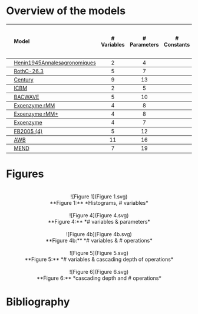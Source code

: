 
# Overview of the models
<script language="javascript">
    function ausklappen(id)
    {
        if (document.getElementById(id).style.display=="none")
        {
            document.getElementById(id).style.display="block";
        }
        else
        {
            document.getElementById(id).style.display="none";
        }
    }
</script>
<table>
<thead><tr class="header">
<th></th><th align="left">Model</th>
<th align="center"># Variables</th>
<th align="center"># Parameters</th>
<th align="center"># Constants</th>
<th align="center">Structure</th>
<th align="center">Right hand side of ODE</th>
<th align="left">Source</th>
</tr>
</thead>
<tbody>
<tr class="even">
<td align="left"><img src="Henin1945Annalesagronomiques-S0001/Thumbnail.svg"> </td><td align="left"><a href="Henin1945Annalesagronomiques-S0001/Report.html" target="_blank">Henin1945Annalesagronomiques</a></td>
<td align="center" onclick="ausklappen('comp_table_0');ausklappen('rhs_0')">2</td>
<td align="center" onclick="ausklappen('comp_table_0');ausklappen('rhs_0')">4</td>
<td align="center" onclick="ausklappen('comp_table_0');ausklappen('rhs_0')"></td>
<td align="center" onclick="ausklappen('comp_table_0');ausklappen('rhs_0')">$f_{s}=I+A_{GeM}\,C$
<div id="comp_table_0" style="display:none">
<table>
<tr class="header">
<th align="center">Component</th>
<th align="left">Description</th>
<th align="center">Expressions</th>
</tr>
</thead>
<tbody>
<tr>
<td align="center">$C$</td>
<td align="left">carbon content</td>
<td align="center">$C=\left[\begin{matrix}A\\B\end{matrix}\right]$</td>
</tr>
<tr>
<td align="center">$I$</td>
<td align="left">input vector</td>
<td align="center">$I=\left[\begin{matrix}m\\0\end{matrix}\right]$</td>
</tr>
<tr>
<td align="center">$A_{GeM}$</td>
<td align="left">decomposition operator</td>
<td align="center">$A_{GeM}=\left[\begin{matrix}-\alpha & 0\\K\cdot\alpha & -\beta\end{matrix}\right]$</td>
</tr>
<tr>
<td align="center">$f_{s}$</td>
<td align="left">the right hand side of the ode</td>
<td align="center">$f_{s}=I+A_{GeM}\,C$</td>
</tr>
</tbody>
</table>
</td>
</div>
<td align="center" style="vertical-align:middle" onclick="ausklappen('comp_table_0');ausklappen('rhs_0')"><div id="rhs_0" style="display:none">$\left[\begin{matrix}- A\cdot\alpha + m\\A\cdot K\cdot\alpha - B\cdot\beta\end{matrix}\right]$</div></td>
<td align="left" onclick="ausklappen('comp_table_0');ausklappen('rhs_0')">@Henin1945Annalesagronomiques</td>
</tr>
<tbody>
<tr class="odd">
<td align="left"><img src="Jenkinson1977SoilScience-S0003/Thumbnail.svg"> </td><td align="left"><a href="Jenkinson1977SoilScience-S0003/Report.html" target="_blank">RothC-26.3</a></td>
<td align="center" onclick="ausklappen('comp_table_1');ausklappen('rhs_1')">5</td>
<td align="center" onclick="ausklappen('comp_table_1');ausklappen('rhs_1')">7</td>
<td align="center" onclick="ausklappen('comp_table_1');ausklappen('rhs_1')"></td>
<td align="center" onclick="ausklappen('comp_table_1');ausklappen('rhs_1')">$f_{s}=I+\xi\,A\,C$
<div id="comp_table_1" style="display:none">
<table>
<tr class="header">
<th align="center">Component</th>
<th align="left">Description</th>
<th align="center">Expressions</th>
</tr>
</thead>
<tbody>
<tr>
<td align="center">$C$</td>
<td align="left">carbon content</td>
<td align="center">$C=\left[\begin{matrix}C_{1}\\C_{2}\\C_{3}\\C_{4}\\C_{5}\end{matrix}\right]$</td>
</tr>
<tr>
<td align="center">$I$</td>
<td align="left">input vector</td>
<td align="center">$I=\left[\begin{matrix}J\cdot\gamma\\J\cdot\left(-\gamma + 1\right)\\0\\0\\0\end{matrix}\right]$</td>
</tr>
<tr>
<td align="center">$\xi$</td>
<td align="left">environmental effects multiplier</td>
<td align="center">$\xi=f_{T}\,f_{W}$</td>
</tr>
<tr>
<td align="center">$A$</td>
<td align="left">decomposition operator</td>
<td align="center">$A=\left[\begin{matrix}- k_{1} & 0 & 0 & 0 & 0\\0 & - k_{2} & 0 & 0 & 0\\a\cdot k_{1} & a\cdot k_{2} & a\cdot k_{3} - k_{3} & a\cdot k_{4} & 0\\b\cdot k_{1} & b\cdot k_{2} & b\cdot k_{3} & b\cdot k_{4} - k_{4} & 0\\0 & 0 & 0 & 0 & 0\end{matrix}\right]$</td>
</tr>
<tr>
<td align="center">$f_{s}$</td>
<td align="left">the right hand side of the ode</td>
<td align="center">$f_{s}=I+\xi\,A\,C$</td>
</tr>
</tbody>
</table>
</td>
</div>
<td align="center" style="vertical-align:middle" onclick="ausklappen('comp_table_1');ausklappen('rhs_1')"><div id="rhs_1" style="display:none">$\left[\begin{matrix}- C_{1}\cdot f_{T}\cdot f_{W}\cdot k_{1} +\frac{DR\cdot J}{DR + 1}\\- C_{2}\cdot f_{T}\cdot f_{W}\cdot k_{2} + J\cdot\left(-\frac{DR}{DR + 1} + 1\right)\\\frac{0.46\cdot C_{1}\cdot f_{T}\cdot f_{W}\cdot k_{1}}{4.0895 + 2.672\cdot e^{- 0.0786\cdot pClay}} +\frac{0.46\cdot C_{2}\cdot f_{T}\cdot f_{W}\cdot k_{2}}{4.0895 + 2.672\cdot e^{- 0.0786\cdot pClay}} + C_{3}\cdot f_{T}\cdot f_{W}\cdot\left(- k_{3} +\frac{0.46\cdot k_{3}}{4.0895 + 2.672\cdot e^{- 0.0786\cdot pClay}}\right) +\frac{0.46\cdot C_{4}\cdot f_{T}\cdot f_{W}\cdot k_{4}}{4.0895 + 2.672\cdot e^{- 0.0786\cdot pClay}}\\\frac{0.54\cdot C_{1}\cdot f_{T}\cdot f_{W}\cdot k_{1}}{4.0895 + 2.672\cdot e^{- 0.0786\cdot pClay}} +\frac{0.54\cdot C_{2}\cdot f_{T}\cdot f_{W}\cdot k_{2}}{4.0895 + 2.672\cdot e^{- 0.0786\cdot pClay}} +\frac{0.54\cdot C_{3}\cdot f_{T}\cdot f_{W}\cdot k_{3}}{4.0895 + 2.672\cdot e^{- 0.0786\cdot pClay}} + C_{4}\cdot f_{T}\cdot f_{W}\cdot\left(- k_{4} +\frac{0.54\cdot k_{4}}{4.0895 + 2.672\cdot e^{- 0.0786\cdot pClay}}\right)\\0\end{matrix}\right]$</div></td>
<td align="left" onclick="ausklappen('comp_table_1');ausklappen('rhs_1')">@Jenkinson1977SoilScience</td>
</tr>
<tbody>
<tr class="even">
<td align="left"><img src="Parton1987SoilSciSocAmJ-S0004/Thumbnail.svg"> </td><td align="left"><a href="Parton1987SoilSciSocAmJ-S0004/Report.html" target="_blank">Century</a></td>
<td align="center" onclick="ausklappen('comp_table_2');ausklappen('rhs_2')">9</td>
<td align="center" onclick="ausklappen('comp_table_2');ausklappen('rhs_2')">13</td>
<td align="center" onclick="ausklappen('comp_table_2');ausklappen('rhs_2')"></td>
<td align="center" onclick="ausklappen('comp_table_2');ausklappen('rhs_2')">$f_{s}=I+\xi\,A\,C$
<div id="comp_table_2" style="display:none">
<table>
<tr class="header">
<th align="center">Component</th>
<th align="left">Description</th>
<th align="center">Expressions</th>
</tr>
</thead>
<tbody>
<tr>
<td align="center">$C$</td>
<td align="left">carbon content</td>
<td align="center">$C=\left[\begin{matrix}C_{1}\\C_{2}\\C_{3}\\C_{4}\\C_{5}\\C_{6}\\C_{7}\end{matrix}\right]$</td>
</tr>
<tr>
<td align="center">$I$</td>
<td align="left">input vector</td>
<td align="center">$I=\left[\begin{matrix}F_{s}\cdot J_{1}\\F_{m}\cdot J_{1}\\F_{s}\cdot J_{2}\\F_{m}\cdot J_{2}\\0\\0\\0\end{matrix}\right]$</td>
</tr>
<tr>
<td align="center">$\xi$</td>
<td align="left">environmental effects multiplier (DEFAG)</td>
<td align="center">$\xi=f_{T}\,f_{W}$</td>
</tr>
<tr>
<td align="center">$A$</td>
<td align="left">decomposition operator</td>
<td align="center">$A=\left[\begin{matrix}- k_{1} & 0 & 0 & 0 & 0 & 0 & 0\\0 & - K_{2} & 0 & 0 & 0 & 0 & 0\\0 & 0 & - k_{3} & 0 & 0 & 0 & 0\\0 & 0 & 0 & - K_{4} & 0 & 0 & 0\\\alpha_{51}\cdot k_{1} & 0.45\cdot K_{2} &\alpha_{53}\cdot k_{3} & 0.45\cdot K_{4} & - k_{5} & 0.42\cdot K_{6} & 0.45\cdot K_{7}\\\alpha_{61}\cdot k_{1} & 0 &\alpha_{63}\cdot k_{3} & 0 &\alpha_{65}\cdot k_{5} & - K_{6} & 0\\0 & 0 & 0 & 0 & 0.004\cdot k_{5} & 0.03\cdot K_{6} & - K_{7}\end{matrix}\right]$</td>
</tr>
<tr>
<td align="center">$f_{s}$</td>
<td align="left">the right hand side of the ode</td>
<td align="center">$f_{s}=I+\xi\,A\,C$</td>
</tr>
</tbody>
</table>
</td>
</div>
<td align="center" style="vertical-align:middle" onclick="ausklappen('comp_table_2');ausklappen('rhs_2')"><div id="rhs_2" style="display:none">$\left[\begin{matrix}- C_{1}\cdot K_{1}\cdot f_{T}\cdot f_{W}\cdot e^{- 3\cdot Ls} + J_{1}\cdot\left(0.018\cdot LN + 0.15\right)\\- C_{2}\cdot K_{2}\cdot f_{T}\cdot f_{W} + J_{1}\cdot\left(- 0.018\cdot LN + 0.85\right)\\- C_{3}\cdot K_{3}\cdot f_{T}\cdot f_{W}\cdot e^{- 3\cdot Ls} + J_{2}\cdot\left(0.018\cdot LN + 0.15\right)\\- C_{4}\cdot K_{4}\cdot f_{T}\cdot f_{W} + J_{2}\cdot\left(- 0.018\cdot LN + 0.85\right)\\C_{1}\cdot K_{1}\cdot f_{T}\cdot f_{W}\cdot\left(- 0.55\cdot A_{l} + 0.55\right)\cdot e^{- 3\cdot Ls} + 0.45\cdot C_{2}\cdot K_{2}\cdot f_{T}\cdot f_{W} + C_{3}\cdot K_{3}\cdot f_{T}\cdot f_{W}\cdot\left(- 0.45\cdot A_{l} + 0.45\right)\cdot e^{- 3\cdot Ls} + 0.45\cdot C_{4}\cdot K_{4}\cdot f_{T}\cdot f_{W} - C_{5}\cdot K_{5}\cdot f_{T}\cdot f_{W}\cdot\left(- 0.75\cdot Tx + 1\right) + 0.42\cdot C_{6}\cdot K_{6}\cdot f_{T}\cdot f_{W} + 0.45\cdot C_{7}\cdot K_{7}\cdot f_{T}\cdot f_{W}\\0.7\cdot A_{l}\cdot C_{1}\cdot K_{1}\cdot f_{T}\cdot f_{W}\cdot e^{- 3\cdot Ls} + 0.7\cdot A_{l}\cdot C_{3}\cdot K_{3}\cdot f_{T}\cdot f_{W}\cdot e^{- 3\cdot Ls} + C_{5}\cdot K_{5}\cdot f_{T}\cdot f_{W}\cdot\left(- 0.75\cdot Tx + 1\right)\cdot\left(0.68\cdot Tx + 0.146\right) - C_{6}\cdot K_{6}\cdot f_{T}\cdot f_{W}\\0.004\cdot C_{5}\cdot K_{5}\cdot f_{T}\cdot f_{W}\cdot\left(- 0.75\cdot Tx + 1\right) + 0.03\cdot C_{6}\cdot K_{6}\cdot f_{T}\cdot f_{W} - C_{7}\cdot K_{7}\cdot f_{T}\cdot f_{W}\end{matrix}\right]$</div></td>
<td align="left" onclick="ausklappen('comp_table_2');ausklappen('rhs_2')">@Parton1987SoilSciSocAmJ</td>
</tr>
<tbody>
<tr class="odd">
<td align="left"><img src="Andren1997EcologicalApplications-S0002/Thumbnail.svg"> </td><td align="left"><a href="Andren1997EcologicalApplications-S0002/Report.html" target="_blank">ICBM</a></td>
<td align="center" onclick="ausklappen('comp_table_3');ausklappen('rhs_3')">2</td>
<td align="center" onclick="ausklappen('comp_table_3');ausklappen('rhs_3')">5</td>
<td align="center" onclick="ausklappen('comp_table_3');ausklappen('rhs_3')"></td>
<td align="center" onclick="ausklappen('comp_table_3');ausklappen('rhs_3')">$f_{s}=I+\xi\,T\,N\,C$
<div id="comp_table_3" style="display:none">
<table>
<tr class="header">
<th align="center">Component</th>
<th align="left">Description</th>
<th align="center">Expressions</th>
</tr>
</thead>
<tbody>
<tr>
<td align="center">$C$</td>
<td align="left">carbon content</td>
<td align="center">$C=\left[\begin{matrix}Y\\O\end{matrix}\right]$</td>
</tr>
<tr>
<td align="center">$I$</td>
<td align="left">input vector</td>
<td align="center">$I=\left[\begin{matrix}i\\0\end{matrix}\right]$</td>
</tr>
<tr>
<td align="center">$\xi$</td>
<td align="left">environmental effects multiplier</td>
<td align="center">$\xi=r$</td>
</tr>
<tr>
<td align="center">$T$</td>
<td align="left">transition operator</td>
<td align="center">$T=\left[\begin{matrix}-1 & 0\\h & -1\end{matrix}\right]$</td>
</tr>
<tr>
<td align="center">$N$</td>
<td align="left">decomposition operator</td>
<td align="center">$N=\left[\begin{matrix}k_{1} & 0\\0 & k_{2}\end{matrix}\right]$</td>
</tr>
<tr>
<td align="center">$f_{s}$</td>
<td align="left">the right hand side of the ode</td>
<td align="center">$f_{s}=I+\xi\,T\,N\,C$</td>
</tr>
</tbody>
</table>
</td>
</div>
<td align="center" style="vertical-align:middle" onclick="ausklappen('comp_table_3');ausklappen('rhs_3')"><div id="rhs_3" style="display:none">$\left[\begin{matrix}- Y\cdot k_{1}\cdot r + i\\- O\cdot k_{2}\cdot r + Y\cdot h\cdot k_{1}\cdot r\end{matrix}\right]$</div></td>
<td align="left" onclick="ausklappen('comp_table_3');ausklappen('rhs_3')">@Andren1997EcologicalApplications</td>
</tr>
<tbody>
<tr class="even">
<td align="left"><img src="Zelenev2000MicrobialEcology-S0008/Thumbnail.svg"> </td><td align="left"><a href="Zelenev2000MicrobialEcology-S0008/Report.html" target="_blank">BACWAVE</a></td>
<td align="center" onclick="ausklappen('comp_table_4');ausklappen('rhs_4')">5</td>
<td align="center" onclick="ausklappen('comp_table_4');ausklappen('rhs_4')">10</td>
<td align="center" onclick="ausklappen('comp_table_4');ausklappen('rhs_4')"></td>
<td align="center" onclick="ausklappen('comp_table_4');ausklappen('rhs_4')">$f_{s}=I+T\,N\,C$
<div id="comp_table_4" style="display:none">
<table>
<tr class="header">
<th align="center">Component</th>
<th align="left">Description</th>
<th align="center">Expressions</th>
</tr>
</thead>
<tbody>
<tr>
<td align="center">$C$</td>
<td align="left">carbon content</td>
<td align="center">$C=\left[\begin{matrix}X\\S\end{matrix}\right]$</td>
</tr>
<tr>
<td align="center">$I$</td>
<td align="left">input vector</td>
<td align="center">$I=\left[\begin{matrix}0\\BGF + Exu\end{matrix}\right]$</td>
</tr>
<tr>
<td align="center">$T$</td>
<td align="left">transition operator</td>
<td align="center">$T=\left[\begin{matrix}-1 & Y\\K_{r} & -1\end{matrix}\right]$</td>
</tr>
<tr>
<td align="center">$N$</td>
<td align="left">decomposition operator</td>
<td align="center">$N=\left[\begin{matrix}\frac{D_{max}\cdot K_{d}}{K_{d} +\frac{S}{\theta}} & 0\\0 &\frac{X\cdot\mu_{max}}{Y\cdot\left(K_{s}\cdot\theta + S\right)}\end{matrix}\right]$</td>
</tr>
<tr>
<td align="center">$f_{s}$</td>
<td align="left">the right hand side of the ode</td>
<td align="center">$f_{s}=I+T\,N\,C$</td>
</tr>
</tbody>
</table>
</td>
</div>
<td align="center" style="vertical-align:middle" onclick="ausklappen('comp_table_4');ausklappen('rhs_4')"><div id="rhs_4" style="display:none">$\left[\begin{matrix}-\frac{D_{max}\cdot K_{d}\cdot X}{K_{d} +\frac{S}{\theta}} +\frac{S\cdot X\cdot\mu_{max}}{K_{s}\cdot\theta + S}\\BGF +\frac{D_{max}\cdot K_{d}\cdot K_{r}}{K_{d} +\frac{S}{\theta}}\cdot X + ExuM\cdot e^{- ExuT\cdot t} -\frac{S\cdot X\cdot\mu_{max}}{Y\cdot\left(K_{s}\cdot\theta + S\right)}\end{matrix}\right]$</div></td>
<td align="left" onclick="ausklappen('comp_table_4');ausklappen('rhs_4')">@Zelenev2000MicrobialEcology</td>
</tr>
<tbody>
<tr class="odd">
<td align="left"><img src="Schimel2003SoilBiologyandBiochemistry-S0006/Thumbnail.svg"> </td><td align="left"><a href="Schimel2003SoilBiologyandBiochemistry-S0006/Report.html" target="_blank">Exoenzyme rMM</a></td>
<td align="center" onclick="ausklappen('comp_table_5');ausklappen('rhs_5')">4</td>
<td align="center" onclick="ausklappen('comp_table_5');ausklappen('rhs_5')">8</td>
<td align="center" onclick="ausklappen('comp_table_5');ausklappen('rhs_5')"></td>
<td align="center" onclick="ausklappen('comp_table_5');ausklappen('rhs_5')">$f_{s}=T\,N\,C$
<div id="comp_table_5" style="display:none">
<table>
<tr class="header">
<th align="center">Component</th>
<th align="left">Description</th>
<th align="center">Expressions</th>
</tr>
</thead>
<tbody>
<tr>
<td align="center">$C$</td>
<td align="left">carbon content</td>
<td align="center">$C=\left[\begin{matrix}S\\D\\M\\E\end{matrix}\right]$</td>
</tr>
<tr>
<td align="center">$T$</td>
<td align="left">transition operator</td>
<td align="center">$T=\left[\begin{matrix}-1 & 0 & 0 & 0\\1 & -1 &\frac{K_{r}\cdot k_{t}}{SUE\cdot k_{m} + k_{t}} & 0\\0 & - K_{e} + SUE & -1 & 0\\0 & K_{e} & 0 & -1\end{matrix}\right]$</td>
</tr>
<tr>
<td align="center">$N$</td>
<td align="left">decomposition operator</td>
<td align="center">$N=\left[\begin{matrix}\frac{D_{C}}{S} & 0 & 0 & 0\\0 & 1 & 0 & 0\\0 & 0 & SUE\cdot k_{m} + k_{t} & 0\\0 & 0 & 0 & k_{l}\end{matrix}\right]$</td>
</tr>
<tr>
<td align="center">$f_{s}$</td>
<td align="left">the right hand side of the ode</td>
<td align="center">$f_{s}=T\,N\,C$</td>
</tr>
</tbody>
</table>
</td>
</div>
<td align="center" style="vertical-align:middle" onclick="ausklappen('comp_table_5');ausklappen('rhs_5')"><div id="rhs_5" style="display:none">$\left[\begin{matrix}-\frac{E\cdot k_{d}}{E + K_{es}}\\- D +\frac{E\cdot k_{d}}{E + K_{es}} + K_{r}\cdot M\cdot k_{t}\\D\cdot\left(- K_{e} + SUE\right) + M\cdot\left(- SUE\cdot k_{m} - k_{t}\right)\\D\cdot K_{e} - E\cdot k_{l}\end{matrix}\right]$</div></td>
<td align="left" onclick="ausklappen('comp_table_5');ausklappen('rhs_5')">@Schimel2003SoilBiologyandBiochemistry</td>
</tr>
<tbody>
<tr class="even">
<td align="left"><img src="Schimel2003SoilBiologyandBiochemistry-S0007/Thumbnail.svg"> </td><td align="left"><a href="Schimel2003SoilBiologyandBiochemistry-S0007/Report.html" target="_blank">Exoenzyme rMM+</a></td>
<td align="center" onclick="ausklappen('comp_table_6');ausklappen('rhs_6')">4</td>
<td align="center" onclick="ausklappen('comp_table_6');ausklappen('rhs_6')">8</td>
<td align="center" onclick="ausklappen('comp_table_6');ausklappen('rhs_6')"></td>
<td align="center" onclick="ausklappen('comp_table_6');ausklappen('rhs_6')">$f_{s}=T\,N\,C$
<div id="comp_table_6" style="display:none">
<table>
<tr class="header">
<th align="center">Component</th>
<th align="left">Description</th>
<th align="center">Expressions</th>
</tr>
</thead>
<tbody>
<tr>
<td align="center">$C$</td>
<td align="left">carbon content</td>
<td align="center">$C=\left[\begin{matrix}S\\D\\M\\E\end{matrix}\right]$</td>
</tr>
<tr>
<td align="center">$T$</td>
<td align="left">transition operator</td>
<td align="center">$T=\left[\begin{matrix}-1 & 0 & 0 & 0\\1 & -1 &\frac{K_{r}\cdot k_{t}}{SUE\cdot k_{m} + k_{t}} & 0\\0 & - K_{e} + SUE & -1 & 0\\0 & K_{e} & 0 & -1\end{matrix}\right]$</td>
</tr>
<tr>
<td align="center">$N$</td>
<td align="left">decomposition operator</td>
<td align="center">$N=\left[\begin{matrix}D_{C} & 0 & 0 & 0\\0 & 1 & 0 & 0\\0 & 0 & SUE\cdot k_{m} + k_{t} & 0\\0 & 0 & 0 & k_{l}\end{matrix}\right]$</td>
</tr>
<tr>
<td align="center">$f_{s}$</td>
<td align="left">the right hand side of the ode</td>
<td align="center">$f_{s}=T\,N\,C$</td>
</tr>
</tbody>
</table>
</td>
</div>
<td align="center" style="vertical-align:middle" onclick="ausklappen('comp_table_6');ausklappen('rhs_6')"><div id="rhs_6" style="display:none">$\left[\begin{matrix}-\frac{E\cdot S\cdot k_{d}}{E + K_{es}}\\- D +\frac{E\cdot S\cdot k_{d}}{E + K_{es}} + K_{r}\cdot M\cdot k_{t}\\D\cdot\left(- K_{e} + SUE\right) + M\cdot\left(- SUE\cdot k_{m} - k_{t}\right)\\D\cdot K_{e} - E\cdot k_{l}\end{matrix}\right]$</div></td>
<td align="left" onclick="ausklappen('comp_table_6');ausklappen('rhs_6')">@Schimel2003SoilBiologyandBiochemistry</td>
</tr>
<tbody>
<tr class="odd">
<td align="left"><img src="Schimel2003SoilBiologyandBiochemistry-S0005/Thumbnail.svg"> </td><td align="left"><a href="Schimel2003SoilBiologyandBiochemistry-S0005/Report.html" target="_blank">Exoenzyme</a></td>
<td align="center" onclick="ausklappen('comp_table_7');ausklappen('rhs_7')">4</td>
<td align="center" onclick="ausklappen('comp_table_7');ausklappen('rhs_7')">7</td>
<td align="center" onclick="ausklappen('comp_table_7');ausklappen('rhs_7')"></td>
<td align="center" onclick="ausklappen('comp_table_7');ausklappen('rhs_7')">$f_{s}=T\,N\,C$
<div id="comp_table_7" style="display:none">
<table>
<tr class="header">
<th align="center">Component</th>
<th align="left">Description</th>
<th align="center">Expressions</th>
</tr>
</thead>
<tbody>
<tr>
<td align="center">$C$</td>
<td align="left">carbon content</td>
<td align="center">$C=\left[\begin{matrix}S\\D\\M\\E\end{matrix}\right]$</td>
</tr>
<tr>
<td align="center">$T$</td>
<td align="left">transition operator</td>
<td align="center">$T=\left[\begin{matrix}-1 & 0 & 0 & 0\\1 & -1 &\frac{K_{r}\cdot k_{t}}{SUE\cdot k_{m} + k_{t}} & 0\\0 & - K_{e} + SUE & -1 & 0\\0 & K_{e} & 0 & -1\end{matrix}\right]$</td>
</tr>
<tr>
<td align="center">$N$</td>
<td align="left">decomposition operator</td>
<td align="center">$N=\left[\begin{matrix}\frac{E}{S}\cdot k_{d} & 0 & 0 & 0\\0 & 1 & 0 & 0\\0 & 0 & SUE\cdot k_{m} + k_{t} & 0\\0 & 0 & 0 & k_{l}\end{matrix}\right]$</td>
</tr>
<tr>
<td align="center">$f_{s}$</td>
<td align="left">the right hand side of the ode</td>
<td align="center">$f_{s}=T\,N\,C$</td>
</tr>
</tbody>
</table>
</td>
</div>
<td align="center" style="vertical-align:middle" onclick="ausklappen('comp_table_7');ausklappen('rhs_7')"><div id="rhs_7" style="display:none">$\left[\begin{matrix}- E\cdot k_{d}\\- D + E\cdot k_{d} + K_{r}\cdot M\cdot k_{t}\\D\cdot\left(- K_{e} + SUE\right) + M\cdot\left(- SUE\cdot k_{m} - k_{t}\right)\\D\cdot K_{e} - E\cdot k_{l}\end{matrix}\right]$</div></td>
<td align="left" onclick="ausklappen('comp_table_7');ausklappen('rhs_7')">@Schimel2003SoilBiologyandBiochemistry</td>
</tr>
<tbody>
<tr class="even">
<td align="left"><img src="Fontaine2005Ecologyletters-S0016/Thumbnail.svg"> </td><td align="left"><a href="Fontaine2005Ecologyletters-S0016/Report.html" target="_blank">FB2005 (4)</a></td>
<td align="center" onclick="ausklappen('comp_table_8');ausklappen('rhs_8')">5</td>
<td align="center" onclick="ausklappen('comp_table_8');ausklappen('rhs_8')">12</td>
<td align="center" onclick="ausklappen('comp_table_8');ausklappen('rhs_8')"></td>
<td align="center" onclick="ausklappen('comp_table_8');ausklappen('rhs_8')">$f_{s}=I+A_{GM}\,C$
<div id="comp_table_8" style="display:none">
<table>
<tr class="header">
<th align="center">Component</th>
<th align="left">Description</th>
<th align="center">Expressions</th>
</tr>
</thead>
<tbody>
<tr>
<td align="center">$I$</td>
<td align="left">input vector</td>
<td align="center">$I=\left[\begin{matrix}0\\\Phi_{l}\\0\\0\\\Phi_{i} -\Phi_{o} -\Phi_{up}\end{matrix}\right]$</td>
</tr>
<tr>
<td align="center">$C$</td>
<td align="left">carbon content</td>
<td align="center">$C=\left[\begin{matrix}C_{s}\\C_{f}\\C_{ds}\\C_{df}\\N\end{matrix}\right]$</td>
</tr>
<tr>
<td align="center">$A_{GM}$</td>
<td align="left">decomposition operator</td>
<td align="center">$A_{GM}=\left[\begin{matrix}-\frac{A}{C_{s}}\cdot C_{ds} & 0 & s & s & 0\\0 & - y & 0 & -\frac{\alpha\cdot r}{\alpha -\beta} & -\frac{i}{\alpha -\beta}\\\frac{A}{C_{s}}\cdot C_{ds} & y & - r - s & 0 & 0\\0 & 0 & 0 &\frac{\alpha\cdot r}{\alpha -\beta} - r - s &\frac{i}{\alpha -\beta}\\0 & y\cdot\left(-\alpha +\beta\right) &\alpha\cdot r & 0 & - i\end{matrix}\right]$</td>
</tr>
<tr>
<td align="center">$f_{s}$</td>
<td align="left">the right hand side of the ode</td>
<td align="center">$f_{s}=I+A_{GM}\,C$</td>
</tr>
</tbody>
</table>
</td>
</div>
<td align="center" style="vertical-align:middle" onclick="ausklappen('comp_table_8');ausklappen('rhs_8')"><div id="rhs_8" style="display:none">$\left[\begin{matrix}- A\cdot C_{ds} + C_{df}\cdot s + C_{ds}\cdot s\\-\frac{C_{df}\cdot\alpha\cdot r}{\alpha -\beta} - C_{f}\cdot y -\frac{N\cdot i}{\alpha -\beta} +\Phi_{l}\\A\cdot C_{ds} + C_{ds}\cdot\left(- r - s\right) + C_{f}\cdot y\\C_{df}\cdot\left(\frac{\alpha\cdot r}{\alpha -\beta} - r - s\right) +\frac{N\cdot i}{\alpha -\beta}\\C_{ds}\cdot\alpha\cdot r + C_{f}\cdot y\cdot\left(-\alpha +\beta\right) - N\cdot i +\Phi_{i} -\Phi_{o} -\Phi_{up}\end{matrix}\right]$</div></td>
<td align="left" onclick="ausklappen('comp_table_8');ausklappen('rhs_8')">@Fontaine2005Ecologyletters</td>
</tr>
<tbody>
<tr class="odd">
<td align="left"><img src="Allison2010NatureGeoscience-S0009/Thumbnail.svg"> </td><td align="left"><a href="Allison2010NatureGeoscience-S0009/Report.html" target="_blank">AWB</a></td>
<td align="center" onclick="ausklappen('comp_table_9');ausklappen('rhs_9')">11</td>
<td align="center" onclick="ausklappen('comp_table_9');ausklappen('rhs_9')">16</td>
<td align="center" onclick="ausklappen('comp_table_9');ausklappen('rhs_9')"></td>
<td align="center" onclick="ausklappen('comp_table_9');ausklappen('rhs_9')">$f_{s}=I+T_{M}\,N\,C$
<div id="comp_table_9" style="display:none">
<table>
<tr class="header">
<th align="center">Component</th>
<th align="left">Description</th>
<th align="center">Expressions</th>
</tr>
</thead>
<tbody>
<tr>
<td align="center">$C$</td>
<td align="left">carbon content</td>
<td align="center">$C=\left[\begin{matrix}S\\D\\B\\E\end{matrix}\right]$</td>
</tr>
<tr>
<td align="center">$I$</td>
<td align="left">input vector</td>
<td align="center">$I=\left[\begin{matrix}I_{S}\\I_{D}\\0\\0\end{matrix}\right]$</td>
</tr>
<tr>
<td align="center">$T_{M}$</td>
<td align="left">transition operator</td>
<td align="center">$T_{M}=\left[\begin{matrix}-1 & 0 &\frac{a_{BS}\cdot r_{B}}{r_{B} + r_{E}} & 0\\1 & -1 &\frac{r_{B}\cdot\left(- a_{BS} + 1\right)}{r_{B} + r_{E}} & 1\\1 & E_{C} & -1 & 0\\0 & 0 &\frac{r_{E}}{r_{B} + r_{E}} & -1\end{matrix}\right]$</td>
</tr>
<tr>
<td align="center">$N$</td>
<td align="left">decomposition operator</td>
<td align="center">$N=\left[\begin{matrix}\frac{E\cdot V}{K + S} & 0 & 0 & 0\\0 &\frac{B\cdot V_{U}}{D + K_{U}} & 0 & 0\\0 & 0 & r_{B} + r_{E} & 0\\0 & 0 & 0 & r_{L}\end{matrix}\right]$</td>
</tr>
<tr>
<td align="center">$f_{s}$</td>
<td align="left">the right hand side of the ode</td>
<td align="center">$f_{s}=I+T_{M}\,N\,C$</td>
</tr>
</tbody>
</table>
</td>
</div>
<td align="center" style="vertical-align:middle" onclick="ausklappen('comp_table_9');ausklappen('rhs_9')"><div id="rhs_9" style="display:none">$\left[\begin{matrix}B\cdot a_{BS}\cdot r_{B} -\frac{E\cdot S\cdot V_{max}\cdot e^{-\frac{E_{a}}{0.008314\cdot T + 2.269722}}}{K_{0} + K_{s}\cdot T + S} + I_{S}\\-\frac{B\cdot D\cdot V_{Umax}\cdot e^{-\frac{E_{aU}}{0.008314\cdot T + 2.269722}}}{D + K_{U0} + K_{Us}\cdot T} + B\cdot r_{B}\cdot\left(- a_{BS} + 1\right) +\frac{E\cdot S\cdot V_{max}\cdot e^{-\frac{E_{a}}{0.008314\cdot T + 2.269722}}}{K_{0} + K_{s}\cdot T + S} + E\cdot r_{L} + I_{D}\\\frac{B\cdot D\cdot V_{Umax}\cdot e^{-\frac{E_{aU}}{0.008314\cdot T + 2.269722}}}{D + K_{U0} + K_{Us}\cdot T}\cdot\left(T\cdot\epsilon_{s} +\epsilon_{0}\right) + B\cdot\left(- r_{B} - r_{E}\right) +\frac{E\cdot S\cdot V_{max}\cdot e^{-\frac{E_{a}}{0.008314\cdot T + 2.269722}}}{K_{0} + K_{s}\cdot T + S}\\B\cdot r_{E} - E\cdot r_{L}\end{matrix}\right]$</div></td>
<td align="left" onclick="ausklappen('comp_table_9');ausklappen('rhs_9')">@Allison2010NatureGeoscience</td>
</tr>
<tbody>
<tr class="even">
<td align="left"><img src="Wang2013EcologicalApplications-S0010/Thumbnail.svg"> </td><td align="left"><a href="Wang2013EcologicalApplications-S0010/Report.html" target="_blank">MEND</a></td>
<td align="center" onclick="ausklappen('comp_table_10');ausklappen('rhs_10')">7</td>
<td align="center" onclick="ausklappen('comp_table_10');ausklappen('rhs_10')">19</td>
<td align="center" onclick="ausklappen('comp_table_10');ausklappen('rhs_10')"></td>
<td align="center" onclick="ausklappen('comp_table_10');ausklappen('rhs_10')">$f_{s}=I+T\,N\,C$
<div id="comp_table_10" style="display:none">
<table>
<tr class="header">
<th align="center">Component</th>
<th align="left">Description</th>
<th align="center">Expressions</th>
</tr>
</thead>
<tbody>
<tr>
<td align="center">$C$</td>
<td align="left">carbon content</td>
<td align="center">$C=\left[\begin{matrix}P\\M\\Q\\B\\D\\EP\\EM\end{matrix}\right]$</td>
</tr>
<tr>
<td align="center">$I$</td>
<td align="left">input vector</td>
<td align="center">$I=\left[\begin{matrix}I_{P}\\0\\0\\0\\I_{D}\\0\\0\end{matrix}\right]$</td>
</tr>
<tr>
<td align="center">$T$</td>
<td align="left">transition operator</td>
<td align="center">$T=\left[\begin{matrix}-1 & 0 & 0 &\frac{F_{E}}{F_{E} + F_{R}}\cdot\left(- g_{D} + 1\right)\cdot\left(- p_{EM} - p_{EP} + 1\right) & 0 & 0 & 0\\- f_{D} + 1 & -1 & 0 & 0 & 0 & 0 & 0\\0 & 0 & -1 & 0 &\frac{F_{A}}{F_{A} + F_{U}} & 0 & 0\\0 & 0 & 0 & -1 &\frac{F_{U}}{F_{A} + F_{U}} & 0 & 0\\f_{D} & 1 & 1 &\frac{F_{E}\cdot g_{D}}{F_{E} + F_{R}}\cdot\left(- p_{EM} - p_{EP} + 1\right) & -1 & 1 & 1\\0 & 0 & 0 &\frac{F_{E}\cdot p_{EP}}{F_{E} + F_{R}} & 0 & -1 & 0\\0 & 0 & 0 &\frac{F_{E}\cdot p_{EM}}{F_{E} + F_{R}} & 0 & 0 & -1\end{matrix}\right]$</td>
</tr>
<tr>
<td align="center">$N$</td>
<td align="left">decomposition operator</td>
<td align="center">$N=\left[\begin{matrix}\frac{EP\cdot V_{P}}{K_{P} + P} & 0 & 0 & 0 & 0 & 0 & 0\\0 &\frac{EM\cdot V_{M}}{K_{M} + M} & 0 & 0 & 0 & 0 & 0\\0 & 0 &\frac{K_{des}}{Q_{max}} & 0 & 0 & 0 & 0\\0 & 0 & 0 & F_{E} + F_{R} & 0 & 0 & 0\\0 & 0 & 0 & 0 & F_{A} + F_{U} & 0 & 0\\0 & 0 & 0 & 0 & 0 & r_{EP} & 0\\0 & 0 & 0 & 0 & 0 & 0 & r_{EM}\end{matrix}\right]$</td>
</tr>
<tr>
<td align="center">$f_{s}$</td>
<td align="left">the right hand side of the ode</td>
<td align="center">$f_{s}=I+T\,N\,C$</td>
</tr>
</tbody>
</table>
</td>
</div>
<td align="center" style="vertical-align:middle" onclick="ausklappen('comp_table_10');ausklappen('rhs_10')"><div id="rhs_10" style="display:none">$\left[\begin{matrix}B\cdot m_{R}\cdot\left(- g_{D} + 1\right)\cdot\left(- p_{EM} - p_{EP} + 1\right) -\frac{EP\cdot P\cdot V_{P}}{K_{P} + P} + I_{P}\\-\frac{EM\cdot M\cdot V_{M}}{K_{M} + M} +\frac{EP\cdot P\cdot V_{P}}{K_{P} + P}\cdot\left(- f_{D} + 1\right)\\D\cdot K_{ads}\cdot\left(-\frac{Q}{Q_{max}} + 1\right) -\frac{K_{des}}{Q_{max}}\cdot Q\\\frac{B\cdot D\cdot\left(V_{D} + m_{R}\right)}{E_{C}\cdot\left(D + K_{D}\right)} + B\cdot\left(-\frac{D}{D + K_{D}}\cdot\left(-1 +\frac{1}{E_{C}}\right)\cdot\left(V_{D} + m_{R}\right) - m_{R}\right)\\B\cdot g_{D}\cdot m_{R}\cdot\left(- p_{EM} - p_{EP} + 1\right) + D\cdot\left(-\frac{B\cdot\left(V_{D} + m_{R}\right)}{E_{C}\cdot\left(D + K_{D}\right)} - K_{ads}\cdot\left(-\frac{Q}{Q_{max}} + 1\right)\right) +\frac{EM\cdot M\cdot V_{M}}{K_{M} + M} + EM\cdot r_{EM} +\frac{EP\cdot P\cdot V_{P}}{K_{P} + P}\cdot f_{D} + EP\cdot r_{EP} + I_{D} +\frac{K_{des}}{Q_{max}}\cdot Q\\B\cdot m_{R}\cdot p_{EP} - EP\cdot r_{EP}\\B\cdot m_{R}\cdot p_{EM} - EM\cdot r_{EM}\end{matrix}\right]$</div></td>
<td align="left" onclick="ausklappen('comp_table_10');ausklappen('rhs_10')">@Wang2013EcologicalApplications</td>
</tr>
</tbody>
</table>

# Figures

<br>
<center>
![Figure 1](Figure 1.svg)<br>**Figure 1:** *Histograms, # variables*<br>
</center>

<br>
<center>
![Figure 4](Figure 4.svg)<br>**Figure 4:** *# variables & parameters*<br>
</center>

<br>
<center>
![Figure 4b](Figure 4b.svg)<br>**Figure 4b:** *# variables & # operations*<br>
</center>

<br>
<center>
![Figure 5](Figure 5.svg)<br>**Figure 5:** *# variables & cascading depth of operations*<br>
</center>

<br>
<center>
![Figure 6](Figure 6.svg)<br>**Figure 6:** *cascading depth and # operations*<br>
</center>

# Bibliography
